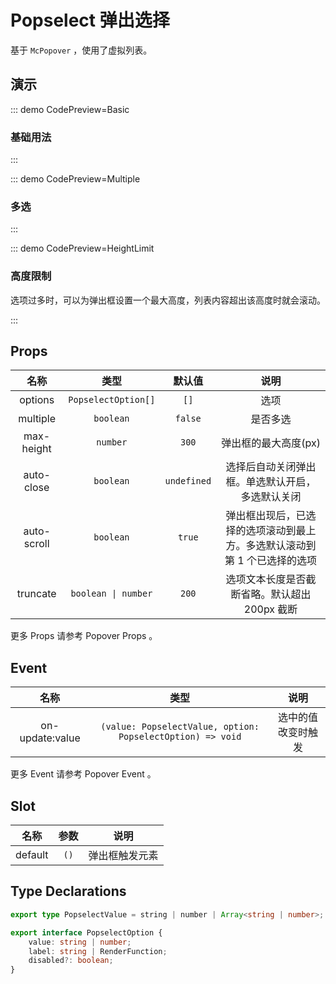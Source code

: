 # Popselect 弹出选择

基于 `McPopover` ，使用了虚拟列表。

## 演示

::: demo CodePreview=Basic

### 基础用法

<Basic />
:::

::: demo CodePreview=Multiple

### 多选

<Multiple />
:::

::: demo CodePreview=HeightLimit

### 高度限制

选项过多时，可以为弹出框设置一个最大高度，列表内容超出该高度时就会滚动。

<HeightLimit />
:::

## Props

|    名称     |        类型         |   默认值    |                                   说明                                    |
| :---------: | :-----------------: | :---------: | :-----------------------------------------------------------------------: |
|   options   | `PopselectOption[]` |    `[]`     |                                   选项                                    |
|  multiple   |      `boolean`      |   `false`   |                                 是否多选                                  |
| max-height  |      `number`       |    `300`    |                           弹出框的最大高度(px)                            |
| auto-close  |      `boolean`      | `undefined` |             选择后自动关闭弹出框。单选默认开启，多选默认关闭              |
| auto-scroll |      `boolean`      |   `true`    | 弹出框出现后，已选择的选项滚动到最上方。多选默认滚动到第 1 个已选择的选项 |
|  truncate   | `boolean \| number` |    `200`    |               选项文本长度是否截断省略。默认超出 200px 截断               |

更多 Props 请参考 <McTextLink to="Popover#props">Popover Props</McTextLink> 。

## Event

|      名称       |                            类型                            |        说明        |
| :-------------: | :--------------------------------------------------------: | :----------------: |
| on-update:value | `(value: PopselectValue, option: PopselectOption) => void` | 选中的值改变时触发 |

更多 Event 请参考 <McTextLink to="Popover#event">Popover Event</McTextLink> 。

## Slot

|  名称   | 参数 |      说明      |
| :-----: | :--: | :------------: |
| default | `()` | 弹出框触发元素 |

## Type Declarations

```ts
export type PopselectValue = string | number | Array<string | number>;

export interface PopselectOption {
    value: string | number;
    label: string | RenderFunction;
    disabled?: boolean;
}
```
